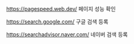 https://pagespeed.web.dev/
페이지 성능 확인

https://search.google.com/
구글 검색 등록

https://searchadvisor.naver.com/
네이버 검색 등록
